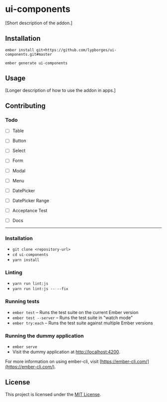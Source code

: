 ui-components
==============================================================================

[Short description of the addon.]

Installation
------------------------------------------------------------------------------

```
ember install git+https://github.com/lypborges/ui-components.git#master
```

```
ember generate ui-components
```

Usage
------------------------------------------------------------------------------

[Longer description of how to use the addon in apps.]


Contributing
------------------------------------------------------------------------------
### Todo

- [ ] Table
- [ ] Button
- [ ] Select
- [ ] Form
- [ ] Modal
- [ ] Menu
- [ ] DatePicker
- [ ] DatePicker Range
- [ ] Acceptance Test
- [ ] Docs


------------------------------------------------------------------------------

### Installation

* `git clone <repository-url>`
* `cd ui-components`
* `yarn install`

### Linting

* `yarn run lint:js`
* `yarn run lint:js -- --fix`

### Running tests

* `ember test` – Runs the test suite on the current Ember version
* `ember test --server` – Runs the test suite in "watch mode"
* `ember try:each` – Runs the test suite against multiple Ember versions

### Running the dummy application

* `ember serve`
* Visit the dummy application at [http://localhost:4200](http://localhost:4200).

For more information on using ember-cli, visit [https://ember-cli.com/](https://ember-cli.com/).

License
------------------------------------------------------------------------------

This project is licensed under the [MIT License](LICENSE.md).
